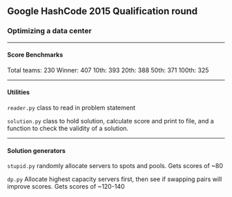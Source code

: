 ## Google HashCode 2015 Qualification round
### Optimizing a data center
---
#### Score Benchmarks
Total teams: 230
Winner: 407
10th: 393
20th: 388
50th: 371
100th: 325

---

#### Utilities
`reader.py` class to read in problem statement

`solution.py` class to hold solution, calculate score and print to file, and a
function to check the validity of a solution.

---

#### Solution generators
`stupid.py` randomly allocate servers to spots and pools. Gets scores of ~80

`dp.py` Allocate highest capacity servers first, then see if swapping pairs will improve scores. Gets scores of ~120-140
